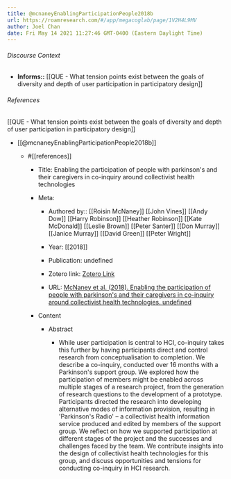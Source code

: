 ```yaml
---
title: @mcnaneyEnablingParticipationPeople2018b
url: https://roamresearch.com/#/app/megacoglab/page/1V2H4L9MV
author: Joel Chan
date: Fri May 14 2021 11:27:46 GMT-0400 (Eastern Daylight Time)
---
```




###### Discourse Context

- **Informs::** [[QUE - What tension points exist between the goals of diversity and depth of user participation in participatory design]]

###### References

[[QUE - What tension points exist between the goals of diversity and depth of user participation in participatory design]]

- [[@mcnaneyEnablingParticipationPeople2018b]]

    - #[[references]]

        - Title: Enabling the participation of people with parkinson's and their caregivers in co-inquiry around collectivist health technologies

        - Meta:

            - Authored by:: [[Roisin McNaney]] [[John Vines]] [[Andy Dow]] [[Harry Robinson]] [[Heather Robinson]] [[Kate McDonald]] [[Leslie Brown]] [[Peter Santer]] [[Don Murray]] [[Janice Murray]] [[David Green]] [[Peter Wright]]

            - Year: [[2018]]

            - Publication: undefined

            - Zotero link: [Zotero Link](zotero://select/items/7_24P6HAKN)

            - URL: [McNaney et al. (2018). Enabling the participation of people with parkinson's and their caregivers in co-inquiry around collectivist health technologies. undefined](https://doi.org/10.1145/3173574.3174065)

        - Content

            - Abstract

                - While user participation is central to HCI, co-inquiry takes this further by having participants direct and control research from conceptualisation to completion. We describe a co-inquiry, conducted over 16 months with a Parkinson's support group. We explored how the participation of members might be enabled across multiple stages of a research project, from the generation of research questions to the development of a prototype. Participants directed the research into developing alternative modes of information provision, resulting in 'Parkinson's Radio' – a collectivist health information service produced and edited by members of the support group. We reflect on how we supported participation at different stages of the project and the successes and challenges faced by the team. We contribute insights into the design of collectivist health technologies for this group, and discuss opportunities and tensions for conducting co-inquiry in HCI research.
